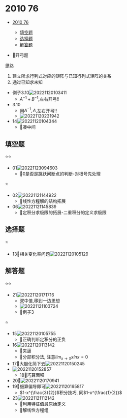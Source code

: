 # 2010 76

- [2010 76](#2010-76)
  - [填空题](#填空题)
  - [选择题](#选择题)
  - [解答题](#解答题)

- 💚开弓题

思路

1. 建立所求行列式对应的矩阵与已知行列式矩阵的关系
2. 通过已知求未知

- 例子3.10![20221120103411](https://raw.githubusercontent.com/Logible/Image/main/note_image/20221120103411.png)
  - $A^{-1}+B^{-1}$,左右开弓!!
- 3.10
  - 用$A^{-1},A$,左右开弓!!
  - ![20221120231942](https://raw.githubusercontent.com/Logible/Image/main/note_image/20221120231942.png)
- 14![20221120104344](https://raw.githubusercontent.com/Logible/Image/main/note_image/20221120104344.png)
  - 💚凑中间

## 填空题

⭐⭐

- 01![20221123094603](https://raw.githubusercontent.com/Logible/Image/main/note_image/20221123094603.png)
  - 💚0是否是跳跃间断点的判断-对根号先处理

⭐

- 02![20221121144922](https://raw.githubusercontent.com/Logible/Image/main/note_image/20221121144922.png)
  - 💚线性方程解的结构拓展
- 06![20221121145839](https://raw.githubusercontent.com/Logible/Image/main/note_image/20221121145839.png)
  - 💚定积分求极限的拓展-二重积分的定义求极限

## 选择题

⭐

- 13💚相关变化率问题![20221120105129](https://raw.githubusercontent.com/Logible/Image/main/note_image/20221120105129.png)

## 解答题

⭐⭐

- 21![20221120171716](https://raw.githubusercontent.com/Logible/Image/main/note_image/20221120171716.png)
  - 双中值,移到一边思想
  - ![20221121103724](https://raw.githubusercontent.com/Logible/Image/main/note_image/20221121103724.png)
  - 💚例子3

⭐

- 15![20221120105755](https://raw.githubusercontent.com/Logible/Image/main/note_image/20221120105755.png)
  - 💚正确判断定积分的正负
- 16![20221120113142](https://raw.githubusercontent.com/Logible/Image/main/note_image/20221120113142.png)
  - 💚夹逼
  - 💚分部积分法, 注意$lim_{x\to 0}xlnx = 0$
- 17💚大胆化简下去![20221120150245](https://raw.githubusercontent.com/Logible/Image/main/note_image/20221120150245.png)
- ![20221120152857](https://raw.githubusercontent.com/Logible/Image/main/note_image/20221120152857.png)
  - 18💚巧算面积
- 20💚![20221120170941](https://raw.githubusercontent.com/Logible/Image/main/note_image/20221120170941.png)
- 19💚细算偏导即可![20221120165817](https://raw.githubusercontent.com/Logible/Image/main/note_image/20221120165817.png)
  - $1-x^{\frac{3}{2}}$积分技巧, 同$1-x^{\frac{1}{2}}$
- 23![20221121112142](https://raw.githubusercontent.com/Logible/Image/main/note_image/20221121112142.png)
  - 💚利用特征值最原始定义
  - 💚解线性方程组

